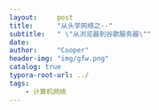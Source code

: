 ```yaml
---
layout:     post
title:      "从头学网络之--"
subtitle:   " \"从浏览器到谷歌服务器\""
date: 
author:     "Cooper"
header-img: "img/gfw.png"
catalog: true
typora-root-url: ../
tags:
    - 计算机网络
---
```


